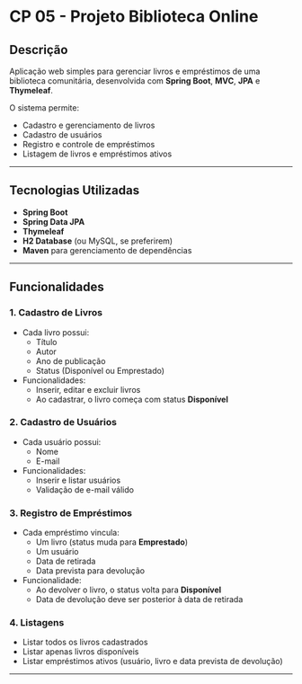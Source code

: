# CP 05 - Projeto Biblioteca Online

## Descrição
Aplicação web simples para gerenciar livros e empréstimos de uma biblioteca comunitária, desenvolvida com **Spring Boot**, **MVC**, **JPA** e **Thymeleaf**.

O sistema permite:
- Cadastro e gerenciamento de livros
- Cadastro de usuários
- Registro e controle de empréstimos
- Listagem de livros e empréstimos ativos

---

## Tecnologias Utilizadas
- **Spring Boot**
- **Spring Data JPA**
- **Thymeleaf**
- **H2 Database** (ou MySQL, se preferirem)
- **Maven** para gerenciamento de dependências

---

## Funcionalidades

### 1. Cadastro de Livros
- Cada livro possui:
  - Título
  - Autor
  - Ano de publicação
  - Status (Disponível ou Emprestado)
- Funcionalidades:
  - Inserir, editar e excluir livros
  - Ao cadastrar, o livro começa com status **Disponível**

### 2. Cadastro de Usuários
- Cada usuário possui:
  - Nome
  - E-mail
- Funcionalidades:
  - Inserir e listar usuários
  - Validação de e-mail válido

### 3. Registro de Empréstimos
- Cada empréstimo vincula:
  - Um livro (status muda para **Emprestado**)
  - Um usuário
  - Data de retirada
  - Data prevista para devolução
- Funcionalidade:
  - Ao devolver o livro, o status volta para **Disponível**
  - Data de devolução deve ser posterior à data de retirada

### 4. Listagens
- Listar todos os livros cadastrados
- Listar apenas livros disponíveis
- Listar empréstimos ativos (usuário, livro e data prevista de devolução)

---


